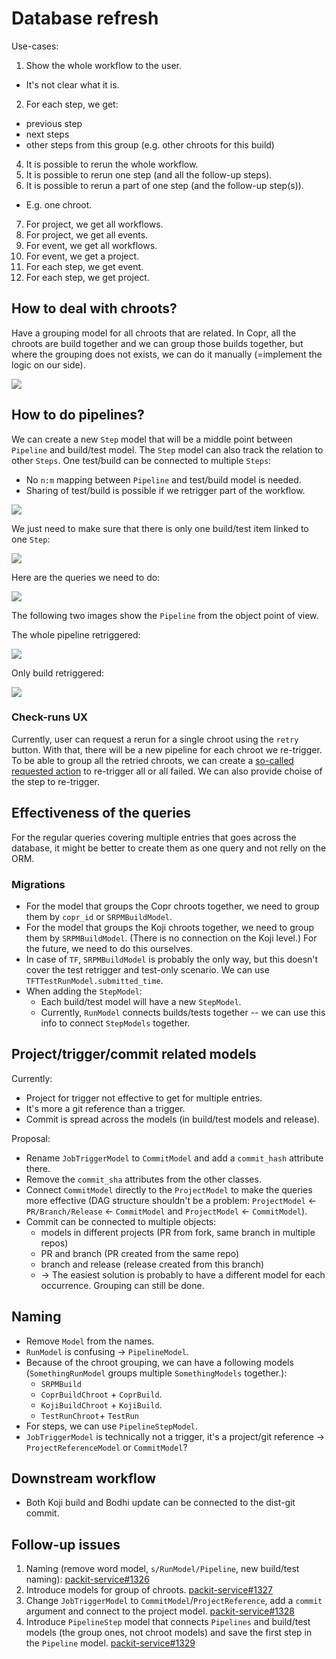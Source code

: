 # Database refresh

Use-cases:

1. Show the whole workflow to the user.

- It's not clear what it is.

2. For each step, we get:

- previous step
- next steps
- other steps from this group (e.g. other chroots for this build)

4. It is possible to rerun the whole workflow.
5. It is possible to rerun one step (and all the follow-up steps).
6. It is possible to rerun a part of one step (and the follow-up step(s)).

- E.g. one chroot.

7. For project, we get all workflows.
8. For project, we get all events.
9. For event, we get all workflows.
10. For event, we get a project.
11. For each step, we get event.
12. For each step, we get project.

## How to deal with chroots?

Have a grouping model for all chroots that are related. In Copr, all the chroots are build together and we can group those builds together, but where the grouping does not exists, we can do it manually (=implement the logic on our side).

![](./img/copr_runs.png)

## How to do pipelines?

We can create a new `Step` model that will be a middle point between `Pipeline` and build/test model. The `Step` model can also track the relation to other `Steps`. One test/build can be connected to multiple `Steps`:

- No `n:m` mapping between `Pipeline` and test/build model is needed.
- Sharing of test/build is possible if we retrigger part of the workflow.

![](./img/erd.png)

We just need to make sure that there is only one build/test item linked to one `Step`:

![](./img/erd_only_one.png)

Here are the queries we need to do:

![](./img/erd_how_to_get.png)

The following two images show the `Pipeline` from the object point of view.

The whole pipeline retriggered:

![](./img/object_model_2.png)

Only build retriggered:

![](./img/object_model_1.png)

### Check-runs UX

Currently, user can request a rerun for a single chroot using the `retry` button. With that, there will be a new pipeline for each chroot we re-trigger. To be able to group all the retried chroots, we can create a [so-called requested action](https://docs.github.com/en/rest/guides/getting-started-with-the-checks-api#check-runs-and-requested-actions) to re-trigger all or all failed. We can also provide choise of the step to re-trigger.

## Effectiveness of the queries

For the regular queries covering multiple entries that goes across the database, it might be better to create them as one query and not relly on the ORM.

### Migrations

- For the model that groups the Copr chroots together, we need to group them by `copr_id` or `SRPMBuildModel`.
- For the model that groups the Koji chroots together, we need to group them by `SRPMBuildModel`.
  (There is no connection on the Koji level.) For the future, we need to do this ourselves.
- In case of `TF`, `SRPMBuildModel` is probably the only way, but this doesn't cover the test retrigger and test-only scenario.
  We can use `TFTTestRunModel.submitted_time`.
- When adding the `StepModel`:
  - Each build/test model will have a new `StepModel`.
  - Currently, `RunModel` connects builds/tests together -- we can use this info to connect `StepModels` together.

## Project/trigger/commit related models

Currently:

- Project for trigger not effective to get for multiple entries.
- It's more a git reference than a trigger.
- Commit is spread across the models (in build/test models and release).

Proposal:

- Rename `JobTriggerModel` to `CommitModel` and add a `commit_hash` attribute there.
- Remove the `commit_sha` attributes from the other classes.
- Connect `CommitModel` directly to the `ProjectModel` to make the queries more effective (DAG structure shouldn't be a problem: `ProjectModel` <- `PR/Branch/Release` <- `CommitModel` and `ProjectModel` <- `CommitModel`).
- Commit can be connected to multiple objects:
  - models in different projects (PR from fork, same branch in multiple repos)
  - PR and branch (PR created from the same repo)
  - branch and release (release created from this branch)
  - -> The easiest solution is probably to have a different model for each occurrence. Grouping can still be done.

## Naming

- Remove `Model` from the names.
- `RunModel` is confusing -> `PipelineModel`.
- Because of the chroot grouping, we can have a following models (`SomethingRunModel` groups multiple `SomethingModels` together.):
  - `SRPMBuild`
  - `CoprBuildChroot` + `CoprBuild`.
  - `KojiBuildChroot` + `KojiBuild`.
  - `TestRunChroot`+ `TestRun`
- For steps, we can use `PipelineStepModel`.
- `JobTriggerModel` is technically not a trigger, it's a project/git reference -> `ProjectReferenceModel` or `CommitModel`?

## Downstream workflow

- Both Koji build and Bodhi update can be connected to the dist-git commit.

## Follow-up issues

1. Naming (remove word model, `s/RunModel/Pipeline`, new build/test naming):
   [packit-service#1326](https://github.com/packit/packit-service/issues/1326)
2. Introduce models for group of chroots.
   [packit-service#1327](https://github.com/packit/packit-service/issues/1327)
3. Change `JobTriggerModel` to `CommitModel`/`ProjectReference`, add a `commit` argument and connect to the project model.
   [packit-service#1328](https://github.com/packit/packit-service/issues/1328)
4. Introduce `PipelineStep` model that connects `Pipelines` and build/test models (the group ones, not chroot models)
   and save the first step in the `Pipeline` model.
   [packit-service#1329](https://github.com/packit/packit-service/issues/1329)

